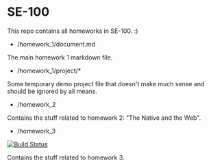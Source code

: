 # SE-100

This repo contains all homeworks in SE-100. :)

 * /homework_1/document.md

The main homework 1 markdown file.

* /homework_1/project/*

Some temporary demo project file that doesn't make much sense and should be ignored by all means.


 * /homework_2

Contains the stuff related to homework 2: "The Native and the Web".

* /homework_3 

[![Build Status](https://travis-ci.com/yuxiqian/SE-100.svg?branch=master)](https://travis-ci.com/yuxiqian/SE-100)

Contains the stuff related to homework 3.
